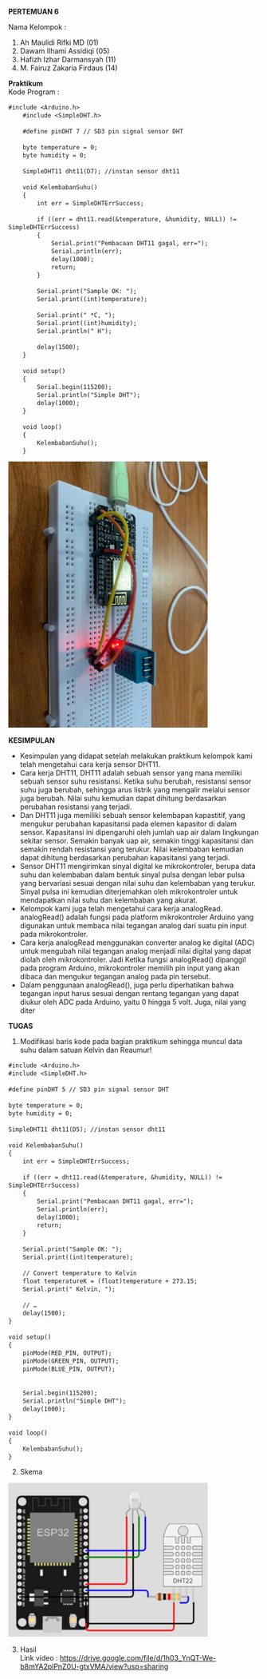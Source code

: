**PERTEMUAN 6**

Nama Kelompok : 
1. Ah Maulidi Rifki MD (01)
2. Dawam Ilhami Assidiqi (05)
3. Hafizh Izhar Darmansyah (11)
4. M. Fairuz Zakaria Firdaus (14)

**Praktikum**<br>
Kode Program :
```
#include <Arduino.h>
    #include <SimpleDHT.h>

    #define pinDHT 7 // SD3 pin signal sensor DHT

    byte temperature = 0;
    byte humidity = 0;

    SimpleDHT11 dht11(D7); //instan sensor dht11

    void KelembabanSuhu()
    {
        int err = SimpleDHTErrSuccess;

        if ((err = dht11.read(&temperature, &humidity, NULL)) != SimpleDHTErrSuccess)
        {
            Serial.print("Pembacaan DHT11 gagal, err=");
            Serial.println(err);
            delay(1000);
            return;
        }

        Serial.print("Sample OK: ");
        Serial.print((int)temperature);

        Serial.print(" *C, ");
        Serial.print((int)humidity);
        Serial.println(" H");

        delay(1500);
    }

    void setup()
    {
        Serial.begin(115200);
        Serial.println("Simple DHT");
        delay(1000);
    }

    void loop()
    {
        KelembabanSuhu();
    }
```

<img src="Kelompok6/DHT11.jpeg" width="400px">

**KESIMPULAN**<br>

-	Kesimpulan yang didapat setelah melakukan praktikum kelompok kami telah mengetahui cara kerja sensor DHT11. 
-	Cara kerja DHT11, DHT11 adalah sebuah sensor yang mana memiliki sebuah sensor suhu resistansi. Ketika suhu berubah, resistansi sensor suhu juga berubah, sehingga arus listrik yang mengalir melalui sensor juga berubah. Nilai suhu kemudian dapat dihitung berdasarkan perubahan resistansi yang terjadi.
-	Dan DHT11 juga memiliki sebuah sensor kelembapan kapastitif, yang mengukur perubahan kapasitansi pada elemen kapasitor di dalam sensor. Kapasitansi ini dipengaruhi oleh jumlah uap air dalam lingkungan sekitar sensor. Semakin banyak uap air, semakin tinggi kapasitansi dan semakin rendah resistansi yang terukur. Nilai kelembaban kemudian dapat dihitung berdasarkan perubahan kapasitansi yang terjadi.
-	Sensor DHT11 mengirimkan sinyal digital ke mikrokontroler, berupa data suhu dan kelembaban dalam bentuk sinyal pulsa dengan lebar pulsa yang bervariasi sesuai dengan nilai suhu dan kelembaban yang terukur. Sinyal pulsa ini kemudian diterjemahkan oleh mikrokontroler untuk mendapatkan nilai suhu dan kelembaban yang akurat.
-	Kelompok kami juga telah mengetahui cara kerja analogRead. analogRead() adalah fungsi pada platform mikrokontroler Arduino yang digunakan untuk membaca nilai tegangan analog dari suatu pin input pada mikrokontroler.
-	Cara kerja analogRead menggunakan converter analog ke digital (ADC) untuk mengubah nilai tegangan analog menjadi nilai digital yang dapat diolah oleh mikrokontroler. Jadi Ketika fungsi analogRead() dipanggil pada program Arduino, mikrokontroler memilih pin input yang akan dibaca dan mengukur tegangan analog pada pin tersebut.
-	Dalam penggunaan analogRead(), juga perlu diperhatikan bahwa tegangan input harus sesuai dengan rentang tegangan yang dapat diukur oleh ADC pada Arduino, yaitu 0 hingga 5 volt. Juga, nilai yang diter

**TUGAS**<br>

1.	Modifikasi baris kode pada bagian praktikum sehingga muncul data suhu dalam satuan Kelvin dan Reaumur!
```
#include <Arduino.h>
#include <SimpleDHT.h>

#define pinDHT 5 // SD3 pin signal sensor DHT

byte temperature = 0;
byte humidity = 0;

SimpleDHT11 dht11(D5); //instan sensor dht11

void KelembabanSuhu()
{
    int err = SimpleDHTErrSuccess;

    if ((err = dht11.read(&temperature, &humidity, NULL)) != SimpleDHTErrSuccess)
    {
        Serial.print("Pembacaan DHT11 gagal, err=");
        Serial.println(err);
        delay(1000);
        return;
    }

    Serial.print("Sample OK: ");
    Serial.print((int)temperature);

    // Convert temperature to Kelvin
    float temperatureK = (float)temperature + 273.15;
    Serial.print(" Kelvin, ");

    // …
    delay(1500);
}

void setup()
{
    pinMode(RED_PIN, OUTPUT);
    pinMode(GREEN_PIN, OUTPUT);
    pinMode(BLUE_PIN, OUTPUT);

    
    Serial.begin(115200);
    Serial.println("Simple DHT");
    delay(1000);
}

void loop()
{
    KelembabanSuhu();
}
```
2. Skema <br>
<img src="Kelompok6/Skema Tugas.jpg" width="400px">

3. Hasil<br>
Link video :
https://drive.google.com/file/d/1h03_YnQT-We-b8mYA2plPnZ0U-gtxVMA/view?usp=sharing